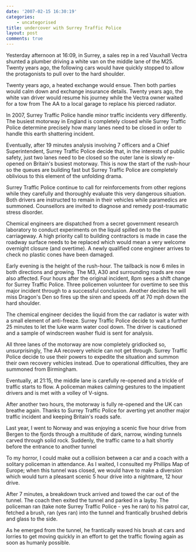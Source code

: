 ```yaml
---
date: '2007-02-15 16:30:19'
categories:
    - uncategorised
title: undercover with Surrey Traffic Police
layout: post
comments: true
---
```


Yesterday afternoon at 16:09, in Surrey, a sales rep in a red Vauxhall
Vectra shunted a plumber driving a white van on the middle lane of the
M25. Twenty years ago, the following cars would have quickly stopped to
allow the protagonists to pull over to the hard shoulder.

Twenty years ago, a heated exchange would ensue. Then both parties would
calm down and exchange insurance details. Twenty years ago, the white
van driver would resume his journey while the Vectra owner waited for a
tow from The AA to a local garage to replace his pierced radiator.

In 2007, Surrey Traffic Police handle minor traffic incidents very
differently. The busiest motorway in England is completely closed while
Surrey Traffic Police determine precisely how many lanes need to be
closed in order to handle this earth shattering incident.

Eventually, after 19 minutes analysis involving 7 officers and a Chief
Superintendent, Surrey Traffic Police decide that, in the interests of
public safety, just two lanes need to be closed so the outer lane is
slowly re-opened on Britain's busiest motorway. This is now the start of
the rush-hour so the queues are building fast but Surrey Traffic Police
are completely oblivious to this element of the unfolding drama.

Surrey Traffic Police continue to call for reinforcements from other
regions while they carefully and thoroughly evaluate this very dangerous
situation. Both drivers are instructed to remain in their vehicles while
paramedics are summoned. Counsellors are invited to diagnose and remedy
post-traumatic stress disorder.

Chemical engineers are dispatched from a secret government research
laboratory to conduct experiments on the liquid spilled on to the
carriageway. A high priority call to building contractors is made in
case the roadway surface needs to be replaced which would mean a very
welcome overnight closure (and overtime). A newly qualified cone
engineer arrives to check no plastic cones have been damaged.

Early evening is the height of the rush-hour. The tailback is now 6
miles in both directions and growing. The M3, A30 and surrounding roads
are now also affected. Four hours after the original incident, 8pm sees
a shift change for Surrey Traffic Police. Three policemen volunteer for
overtime to see this major incident through to a successful conclusion.
Another decides he will miss Dragon's Den so fires up the siren and
speeds off at 70 mph down the hard shoulder.

The chemical engineer decides the liquid from the car radiator is water
with a small element of anti-freeze. Surrey Traffic Police decide to
wait a further 25 minutes to let the luke warm water cool down. The
driver is cautioned and a sample of windscreen washer fluid is sent for
analysis.

All three lanes of the motorway are now completely gridlocked so,
unsurprisingly, The AA recovery vehicle can not get through. Surrey
Traffic Police decide to use their powers to expedite the situation and
summon their own recovery vehicles instead. Due to operational
difficulties, they are summoned from Birmingham.

Eventually, at 21:15, the middle lane is carefully re-opened and a
trickle of traffic starts to flow. A policeman makes calming gestures to
the impatient drivers and is met with a volley of V-signs.

After another two hours, the motorway is fully re-opened and the UK can
breathe again. Thanks to Surrey Traffic Police for averting yet another
major traffic incident and keeping Britain's roads safe.

Last year, I went to Norway and was enjoying a scenic five hour drive
from Bergen to the fjords through a multitude of dark, narrow, winding
tunnels carved through solid rock. Suddenly, the traffic came to a halt
shortly before the entrance to another tunnel

To my horror, I could make out a collision between a car and a coach
with a solitary policeman in attendance. As I waited, I consulted my
Phillips Map of Europe; when this tunnel was closed, we would have to
make a diversion which would turn a pleasant scenic 5 hour drive into a
nightmare, 12 hour drive.

After 7 minutes, a breakdown truck arrived and towed the car out of the
tunnel. The coach then exited the tunnel and parked in a layby. The
policeman ran (take note Surrey Traffic Police - yes he ran) to his
patrol car, fetched a brush, ran (yes ran) into the tunnel and
frantically brushed debris and glass to the side.

As he emerged from the tunnel, he frantically waved his brush at cars
and lorries to get moving quickly in an effort to get the traffic
flowing again as soon as humanly possible.
